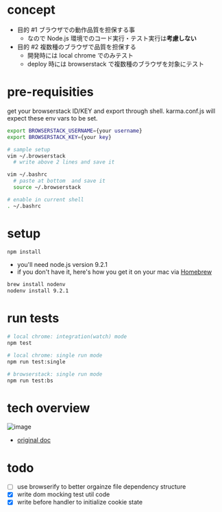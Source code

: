# concept
- 目的 #1 ブラウザでの動作品質を担保する事
  - なので Node.js 環境でのコード実行・テスト実行は**考慮しない**
- 目的 #2 複数種のブラウザで品質を担保する
  - 開発時には local chrome でのみテスト
  - deploy 時には browserstack で複数種のブラウザを対象にテスト

# pre-requisities
get your browserstack ID/KEY and export through shell.
karma.conf.js will expect these env vars to be set.
```sh
export BROWSERSTACK_USERNAME={your username}
export BROWSERSTACK_KEY={your key}
```
```sh
# sample setup
vim ~/.browserstack
  # write above 2 lines and save it

vim ~/.bashrc
  # paste at bottom  and save it
  source ~/.browserstack

# enable in current shell
. ~/.bashrc
```

# setup
```sh
npm install
```

* you'll need node.js version 9.2.1
* if you don't have it, here's how you get it on your mac via [Homebrew](https://brew.sh/)

```sh
brew install nodenv
nodenv install 9.2.1
```

# run tests
```sh
# local chrome: integration(watch) mode
npm test

# local chrome: single run mode
npm run test:single

# browserstack: single run mode
npm run test:bs
```

# tech overview

![image](https://user-images.githubusercontent.com/900714/34562276-ef149dca-f190-11e7-874f-1a0000c0e853.png)

* [original doc](https://docs.google.com/drawings/d/1W8U_xYJDGo_fpZdXpV99zI-rlOIR-NtpHnScnl3K2zU/edit)

# todo
- [ ] use browserify to better orgainze file dependency structure
- [x] write dom mocking test util code
- [x] write before handler to initialize cookie state
